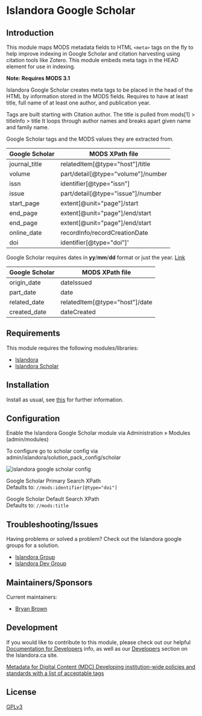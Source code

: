 # Islandora Google Scholar

## Introduction

This module maps MODS metadata fields to HTML `<meta>` tags on the fly to help improve indexing in Google Scholar and citation harvesting using citation tools like Zotero.
This module embeds meta tags in the HEAD element for use in indexing.

**Note: Requires MODS 3.1**

Islandora Google Scholar creates meta tags to be placed in the head of the HTML by information stored in the MODS fields. Requires to have at least title, full name of at least one author, and publication year.

Tags are built starting with Citation author. The title is pulled from mods[1] > titleInfo > title
It loops through author names and breaks apart given name and family name.

Google Scholar tags and the MODS values they are extracted from.

| Google Scholar | MODS XPath file                    |
|----------------|------------------------------------|
| journal_title  | relatedItem[@type="host"]/title    |
| volume         | part/detail[@type="volume"]/number |
| issn           | identifier[@type="issn"]           |
| issue          | part/detail[@type="issue"]/number  |
| start_page     | extent[@unit="page"]/start         |
| end_page       | extent[@unit="page"]/end/start     |
| end_page       | extent[@unit="page"]/end/start     |
| online_date    | recordInfo/recordCreationDate      |
| doi            | identifier[@type="doi"]'           |

Google Scholar requires dates in __yy__/__mm__/__dd__ format or just the year. [Link](http://www.loc.gov/standards/datetime/)

| Google Scholar | MODS XPath file                |
|----------------|--------------------------------|
| origin_date    | dateIssued                     |
| part_date      | date                           |
| related_date   | relatedItem[@type="host"]/date |
| created_date   | dateCreated                    |

## Requirements

This module requires the following modules/libraries:

* [Islandora](https://github.com/islandora/islandora)
* [Islandora Scholar](https://github.com/islandora/islandora_scholar)

## Installation

Install as usual, see [this](https://drupal.org/documentation/install/modules-themes/modules-7) for further information.

## Configuration

Enable the Islandora Google Scholar module via Administration » Modules (admin/modules)

To configure go to scholar config via admin/islandora/solution_pack_config/scholar

![islandora google scholar config](https://cloud.githubusercontent.com/assets/2738244/21623224/73ee0118-d1cf-11e6-8c19-73e9c226b565.png)

Google Scholar Primary Search XPath <br/>
Defaults to: `//mods:identifier[@type="doi"]`

Google Scholar Default Search XPath <br/>
Defaults to: `//mods:title`

## Troubleshooting/Issues

Having problems or solved a problem? Check out the Islandora google groups for a solution.

* [Islandora Group](https://groups.google.com/forum/?hl=en&fromgroups#!forum/islandora)
* [Islandora Dev Group](https://groups.google.com/forum/?hl=en&fromgroups#!forum/islandora-dev)

## Maintainers/Sponsors

Current maintainers:

* [Bryan Brown](https://github.com/bryjbrown)

## Development

If you would like to contribute to this module, please check out our helpful [Documentation for Developers](https://github.com/Islandora/islandora/wiki#wiki-documentation-for-developers) info, as well as our [Developers](http://islandora.ca/developers) section on the Islandora.ca site.

[Metadata for Digital Content (MDC) Developing institution-wide policies and standards with a list of acceptable tags](https://www.loc.gov/standards/mdc/docs/html-metatags.pdf)

## License

[GPLv3](http://www.gnu.org/licenses/gpl-3.0.txt)
